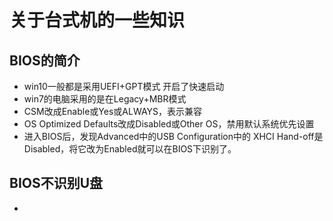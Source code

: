# 关于台式机的一些知识

## BIOS的简介

- win10一般都是采用UEFI+GPT模式 开启了快速启动
- win7的电脑采用的是在Legacy+MBR模式
- CSM改成Enable或Yes或ALWAYS，表示兼容
- OS Optimized Defaults改成Disabled或Other OS，禁用默认系统优先设置
- 进入BIOS后，发现Advanced中的USB Configuration中的 XHCI Hand-off是Disabled，将它改为Enabled就可以在BIOS下识别了。 


## BIOS不识别U盘

- 